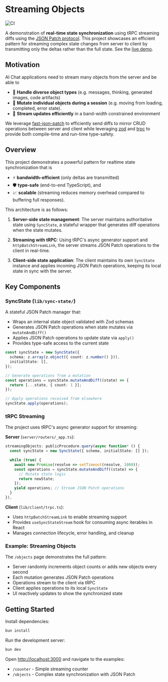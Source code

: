 # Streaming Objects

![CI](https://github.com/tianhuil/streaming-objects/actions/workflows/ci.yaml/badge.svg)

A demonstration of **real-time state synchronization** using tRPC streaming
diffs using the [JSON Patch protocol](https://jsonpatch.com/). This project
showcases an efficient pattern for streaming complex state changes from server
to client by transmitting only the deltas rather than the full state. See the
[live demo](https://streaming-objects.vercel.app/).

## Motivation

AI Chat applications need to stream many objects from the server and be able to

- 🎨 **Handle diverse object types** (e.g. messages, thinking, generated images,
  code artifacts)
- 🔄 **Mutate individual objects during a session** (e.g. moving from loading,
  completed, error state).
- 📡 **Stream updates efficiently** in a band-width constrained environment

We leverage [fast-json-patch](https://www.npmjs.com/package/fast-json-patch) to
efficiently send diffs to mirror CRUD operations between server and client while
leveraging [zod](https://zod.dev/) and [trpc](https://trpc.io/) to provide both
compile-time and run-time type-safety.

## Overview

This project demonstrates a powerful pattern for realtime state synchronization
that is

- ⚡ **bandwidth-efficient** (only deltas are transmitted)
- 🛡️ **type-safe** (end-to-end TypeScript), and
- 📈 **scalable** (streaming reduces memory overhead compared to buffering full
  responses).

This architecture is as follows:

1. **Server-side state management**: The server maintains authoritative state
   using `SyncState`, a stateful wrapper that generates diff operations when the
   state mutates.

2. **Streaming with tRPC**: Using tRPC's async generator support and
   `httpBatchStreamLink`, the server streams JSON Patch operations to the client
   in real-time.

3. **Client-side state application**: The client maintains its own `SyncState`
   instance and applies incoming JSON Patch operations, keeping its local state
   in sync with the server.

## Key Components

### SyncState (`lib/sync-state/`)

A stateful JSON Patch manager that:

- Wraps an internal state object validated with Zod schemas
- Generates JSON Patch operations when state mutates via `mutateAndDiff()`
- Applies JSON Patch operations to update state via `apply()`
- Provides type-safe access to the current state

```typescript
const syncState = new SyncState({
  schema: z.array(z.object({ count: z.number() })),
  initialState: [],
});

// Generate operations from a mutation
const operations = syncState.mutateAndDiff((state) => {
  return [...state, { count: 1 }];
});

// Apply operations received from elsewhere
syncState.apply(operations);
```

### tRPC Streaming

The project uses tRPC's async generator support for streaming:

**Server** (`server/routers/_app.ts`):

```typescript
streamingObjects: publicProcedure.query(async function* () {
  const syncState = new SyncState({ schema, initialState: [] });

  while (true) {
    await new Promise(resolve => setTimeout(resolve, 1000));
    const operations = syncState.mutateAndDiff((state) => {
      // Mutate state logic
      return newState;
    });
    yield operations; // Stream JSON Patch operations
  }
}),
```

**Client** (`lib/client/trpc.ts`):

- Uses `httpBatchStreamLink` to enable streaming support
- Provides `useSyncStateStream` hook for consuming async iterables in React
- Manages connection lifecycle, error handling, and cleanup

### Example: Streaming Objects

The `/objects` page demonstrates the full pattern:

- Server randomly increments object counts or adds new objects every second
- Each mutation generates JSON Patch operations
- Operations stream to the client via tRPC
- Client applies operations to its local `SyncState`
- UI reactively updates to show the synchronized state

## Getting Started

Install dependencies:

```bash
bun install
```

Run the development server:

```bash
bun dev
```

Open [http://localhost:3000](http://localhost:3000) and navigate to the
examples:

- `/counter` - Simple streaming counter
- `/objects` - Complex state synchronization with JSON Patch
